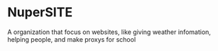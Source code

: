 # NuperSITE
 A organization that focus on websites, like giving weather infomation, helping people, and make proxys for school
